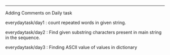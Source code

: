 ---------------------------------------------------------------------------------------------------------------------------------------------------------------------------------
Adding Comments on Daily task

everydaytask/day1 : count repeated words in given string.

everydaytask/day2 : Find given substring characters present in main string in the sequence.

everydaytask/day3 : Finding ASCII value of values in dictionary
